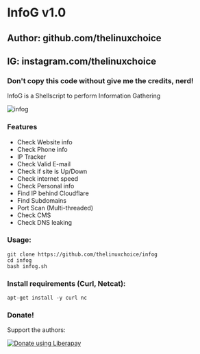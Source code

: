 # InfoG v1.0
## Author: github.com/thelinuxchoice
## IG: instagram.com/thelinuxchoice
### Don't copy this code without give me the credits, nerd! 

InfoG is a Shellscript to perform Information Gathering 

![infog](https://user-images.githubusercontent.com/34893261/41567454-b2c8f96a-7336-11e8-9924-00d7d7d0e8e3.png)

### Features

- Check Website info
- Check Phone info
- IP Tracker
- Check Valid E-mail
- Check if site is Up/Down
- Check internet speed
- Check Personal info
- Find IP behind Cloudflare
- Find Subdomains
- Port Scan (Multi-threaded)
- Check CMS
- Check DNS leaking


### Usage:
```
git clone https://github.com/thelinuxchoice/infog
cd infog
bash infog.sh
```

### Install requirements (Curl, Netcat):

```
apt-get install -y curl nc
```

### Donate!
Support the authors:

<noscript><a href="https://liberapay.com/thelinuxchoice/donate"><img alt="Donate using Liberapay" src="https://liberapay.com/assets/widgets/donate.svg"></a></noscript>
